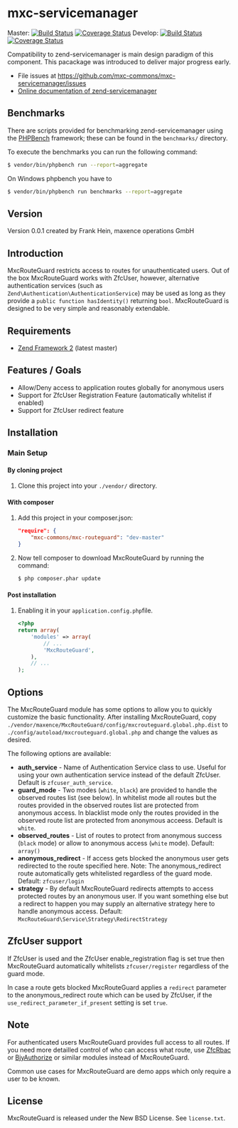 # mxc-servicemanager

Master:
[![Build Status](https://secure.travis-ci.org/mxc-commons/mxc-servicemanager.svg?branch=master)](https://secure.travis-ci.org/mxc-commons/mxc-servicemanager)
[![Coverage Status](https://coveralls.io/repos/github/mxc-commons/mxc-servicemanager/badge.svg?branch=master)](https://coveralls.io/github/mxc-commons/mxc-servicemanager?branch=master)
Develop:
[![Build Status](https://secure.travis-ci.org/mxc-commons/mxc-servicemanager.svg?branch=develop)](https://secure.travis-ci.org/mxc-commons/mxc-servicemanager)
[![Coverage Status](https://coveralls.io/repos/github/mxc-commons/mxc-servicemanager/badge.svg?branch=develop)](https://coveralls.io/github/mxc-commons/mxc-servicemanager?branch=develop)

Compatibility to zend-servicemanager is main design paradigm of this component.
This pacackage was introduced to deliver major progress early.

- File issues at https://github.com/mxc-commons/mxc-servicemanager/issues
- [Online documentation of zend-servicemanager](https://docs.zendframework.com/zend-servicemanager)

## Benchmarks

There are scripts provided for benchmarking zend-servicemanager using the
[PHPBench](https://github.com/phpbench/phpbench) framework; these can be
found in the `benchmarks/` directory.

To execute the benchmarks you can run the following command:

```bash
$ vendor/bin/phpbench run --report=aggregate
```

On Windows phpbench you have to

```bash
$ vendor/bin/phpbench run benchmarks --report=aggregate
```

## Version

Version 0.0.1 created by Frank Hein, maxence operations GmbH


Introduction
------------

MxcRouteGuard restricts access to routes for unauthenticated users. Out of the box MxcRouteGuard works with ZfcUser, however, alternative authentication services
(such as `Zend\Authentication\AuthenticationService`) may be used as long as they provide a `public function hasIdentity()` returning `bool`. MxcRouteGuard is
designed to be very simple and reasonably extendable.

Requirements
------------

* [Zend Framework 2](https://github.com/zendframework/zf2) (latest master)

Features / Goals
----------------

* Allow/Deny access to application routes globally for anonymous users
* Support for ZfcUser Registration Feature (automatically whitelist if enabled)
* Support for ZfcUser redirect feature

Installation
------------

### Main Setup

#### By cloning project

1. Clone this project into your `./vendor/` directory.

#### With composer

1. Add this project in your composer.json:

    ```json
    "require": {
        "mxc-commons/mxc-routeguard": "dev-master"
    }
    ```

2. Now tell composer to download MxcRouteGuard by running the command:

    ```bash
    $ php composer.phar update
    ```

#### Post installation

1. Enabling it in your `application.config.php`file.

    ```php
    <?php
    return array(
        'modules' => array(
            // ...
            'MxcRouteGuard',
        ),
        // ...
    );
    ```

Options
-------

The MxcRouteGuard module has some options to allow you to quickly customize the basic
functionality. After installing MxcRouteGuard, copy
`./vendor/maxence/MxcRouteGuard/config/mxcrouteguard.global.php.dist` to
`./config/autoload/mxcrouteguard.global.php` and change the values as desired.

The following options are available:

- **auth_service** - Name of Authentication Service class to use. Useful for using your own
  authentication service instead of the default ZfcUser. Default is `zfcuser_auth_service`.
- **guard_mode** - Two modes (`white`, `black`) are provided to handle the observed routes list
  (see below). In whitelist mode all routes but the routes provided in the observed routes list
  are protected from anonymous access. In blacklist mode only the routes provided in the observed
  route list are protected from anonymous acceess. Default is `white`.
- **observed_routes** - List of routes to protect from anonymous success (`black` mode) or allow to
  anonymous access (`white` mode). Default: `array()`
- **anonymous_redirect** - If access gets blocked the anonymous user gets redirected to the route
  specified here. Note: The anonymous_redirect route automatically gets whitelisted regardless of
  the guard mode. Default: `zfcuser/login`
- **strategy** - By default MxcRouteGuard redirects attempts to access protected routes by an
  anonymous user. If you want something else but a redirect to happen you may supply an alternative
  strategy here to handle anonymous access.
  Default: `MxcRouteGuard\Service\Strategy\RedirectStrategy`

ZfcUser support
---------------

If ZfcUser is used and the ZfcUser enable_registration flag is set true then MxcRouteGuard
automatically whitelists `zfcuser/register` regardless of the guard mode.

In case a route gets blocked MxcRouteGuard applies a `redirect` parameter to the anonymous_redirect
route which can be used by ZfcUser, if the `use_redirect_parameter_if_present` setting is set `true`.

Note
----

For authenticated users MxcRouteGuard provides full access to all routes. If you need more
detailled control of who can access what route, use [ZfcRbac](https://github.com/ZF-Commons/ZfcRbac) or [BjyAuthorize](https://github.com/bjyoungblood/BjyAuthorize) or similar modules
instead of MxcRouteGuard.

Common use cases for MxcRouteGuard are demo apps which only require a user to be known.

License
-------

MxcRouteGuard is released under the New BSD License. See `license.txt`.

